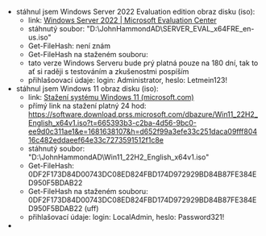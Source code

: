 - stáhnul jsem Windows Server 2022 Evaluation edition obraz disku (iso):
	- link: [Windows Server 2022 | Microsoft Evaluation Center](https://www.microsoft.com/en-us/evalcenter/download-windows-server-2022)
	- stáhnutý soubor: "D:\JohnHammondAD\SERVER_EVAL_x64FRE_en-us.iso"
	- Get-FileHash: není znám
	- Get-FileHash na staženém souboru: 
	- tato verze Windows Serveru bude prý platná pouze na 180 dní, tak to ať si raději s testováním a zkušenostmi pospíším
	- přihlašoovací údaje: login: Administrator, heslo: Letmein123!
- stáhnul jsem Windows 11 obraz disku (iso):
	- link: [Stažení systému Windows 11 (microsoft.com)](https://www.microsoft.com/cs-cz/software-download/windows11)
	- přímý link na stažení platný 24 hod: https://software.download.prss.microsoft.com/dbazure/Win11_22H2_English_x64v1.iso?t=665393b3-c2ba-4d56-9bc0-ee9d0c311ae1&e=1681638107&h=d652f99a3efe33c251daca09fff80416c482eddaeef64e33c7273591512f1c8e
	- stáhnutý soubor: "D:\JohnHammondAD\Win11_22H2_English_x64v1.iso"
	- Get-FileHash: 0DF2F173D84D00743DC08ED824FBD174D972929BD84B87FE384ED950F5BDAB22
	- Get-FileHash na staženém souboru: 0DF2F173D84D00743DC08ED824FBD174D972929BD84B87FE384ED950F5BDAB22 (uff)
	- přihlašovací údaje: login: LocalAdmin, heslo: Password321!
- 